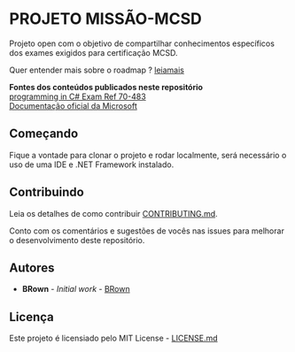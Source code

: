 # PROJETO MISSÃO-MCSD

Projeto open com o objetivo de compartilhar conhecimentos específicos dos exames exigidos para certificação MCSD. 

Quer entender mais sobre o roadmap ? [leiamais](https://medium.com/@carloshoribeiro/passo-a-passo-miss%C3%A3o-mcsd-6a09956ef817)


**Fontes dos conteúdos publicados neste repositório**    
[programming in C# Exam Ref 70-483](https://github.com/harryi3t/PDFs/blob/master/Exam%20Ref%2070-483%20Programming%20in%20C%23%2C%20Wouter%20de%20Kort%2C%20O%C2%B4Reilly%2C%202013.pdf)    
[Documentação oficial da Microsoft](https://docs.microsoft.com/en-us/dotnet/csharp/language-reference/)    

## Começando

Fique a vontade para clonar o projeto e rodar localmente, será necessário o uso de uma IDE e .NET Framework instalado.

## Contribuindo

Leia os detalhes de como contribuir [CONTRIBUTING.md](https://gist.github.com/PurpleBooth/b24679402957c63ec426).

Conto com os comentários e sugestões de vocês nas issues para melhorar o desenvolvimento deste repositório.

## Autores

* **BRown** - *Initial work* - [BRown](https://github.com/carloshenriqueribeiro)

## Licença

Este projeto é licensiado pelo MIT License - [LICENSE.md](LICENSE.md)

